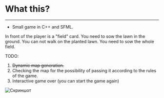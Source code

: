 # What this?
-------------

  * Small game in C++ and SFML.

In front of the player is a "field" card. You need to sow the lawn in the ground.
You can not walk on the planted lawn. You need to sow the whole field.

TODO:
1) ~~Dynamic map generation.~~
2) Checking the map for the possibility of passing it according to the rules of the game.
3) Interactive game over (you can start the game again)

![Скриншот](res/Screenshot.png)

